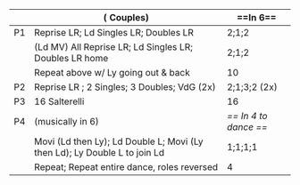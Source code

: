 ||( Couples) |==In 6==|
|-----|----|-----|
|P1| Reprise LR; Ld Singles LR; Doubles LR |2;1;2|
||(Ld MV) All Reprise LR; Ld Singles LR; Doubles LR home |2;1;2|
||Repeat above w/ Ly going out & back |10|
|P2| Reprise LR ; 2 Singles; 3 Doubles; VdG (2x) |2;1;3;2 (2x)|
|P3| 16 Salterelli |16|
|P4| (musically in 6) |*== In 4 to dance ==*|
||Movi (Ld then Ly); Ld Double L; Movi (Ly then Ld); Ly Double L to join Ld |1;1;1;1|
||Repeat; Repeat entire dance, roles reversed |4|
